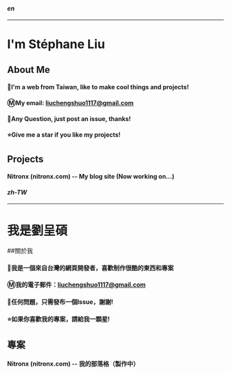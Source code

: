 #### *en*

------

# I'm Stéphane Liu

## About Me

#### 🐰I'm a web from Taiwan, like to make cool things and projects!
#### Ⓜ️My email: **liuchengshuo1117@gmail.com**
#### 🤔Any Question, just post an issue, thanks!
#### ⭐Give me a star if you like my projects!

## Projects

#### Nitronx (nitronx.com) -- My blog site (Now working on...)

#### *zh-TW*

------

# 我是劉呈碩

##關於我

#### 🐰我是一個來自台灣的網頁開發者，喜歡制作很酷的東西和專案
#### Ⓜ️我的電子郵件：**liuchengshuo1117@gmail.com**
#### 🤔任何問題，只需發布一個Issue，謝謝!
#### ⭐如果你喜歡我的專案，請給我一顆星!

## 專案

#### Nitronx (nitronx.com) -- 我的部落格（製作中）

